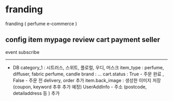# franding
franding ( perfume e-commerce )

config
item
mypage
review
cart
payment
seller
---
event
subscribe

--- 

- DB 
category_1 : 시트러스, 스위트, 플로럴, 우디, 머스크
item_type : perfume, diffuser, fabric perfume, candle
brand : ... 
cart.status : True - 주문 완료 , False - 주문 전
delivery, order 추가 
item.back_image : 생성한 이미지 저장
(coupon, keyword 추후 추가 예정)
UserAddInfo - 주소 (postcode, detailaddress 등 ) 추가